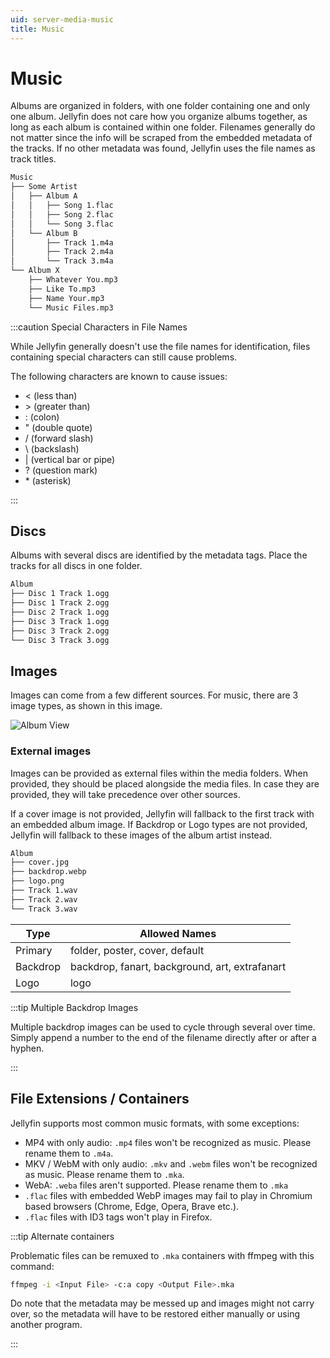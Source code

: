 ```yaml
---
uid: server-media-music
title: Music
---
```


# Music

Albums are organized in folders, with one folder containing one and only one album. Jellyfin does not care how you organize albums together, as long as each album is contained within one folder. Filenames generally do not matter since the info will be scraped from the embedded metadata of the tracks. If no other metadata was found, Jellyfin uses the file names as track titles.

```txt
Music
├── Some Artist
│   ├── Album A
│   │   ├── Song 1.flac
│   │   ├── Song 2.flac
│   │   └── Song 3.flac
│   └── Album B
│       ├── Track 1.m4a
│       ├── Track 2.m4a
│       └── Track 3.m4a
└── Album X
    ├── Whatever You.mp3
    ├── Like To.mp3
    ├── Name Your.mp3
    └── Music Files.mp3
```

:::caution Special Characters in File Names

While Jellyfin generally doesn't use the file names for identification, files containing special characters can still cause problems.

The following characters are known to cause issues:

- < (less than)
- \> (greater than)
- : (colon)
- " (double quote)
- / (forward slash)
- \ (backslash)
- | (vertical bar or pipe)
- ? (question mark)
- \* (asterisk)

:::

## Discs

Albums with several discs are identified by the metadata tags. Place the tracks for all discs in one folder.

```txt
Album
├── Disc 1 Track 1.ogg
├── Disc 1 Track 2.ogg
├── Disc 2 Track 1.ogg
├── Disc 3 Track 1.ogg
├── Disc 3 Track 2.ogg
└── Disc 3 Track 3.ogg
```

## Images

Images can come from a few different sources. For music, there are 3 image types, as shown in this image.

![Album View](/images/docs/server/media/music/AlbumImages.png)

### External images

Images can be provided as external files within the media folders. When provided, they should be placed alongside the media files. In case they are provided, they will take precedence over other sources.

If a cover image is not provided, Jellyfin will fallback to the first track with an embedded album image. If Backdrop or Logo types are not provided, Jellyfin will fallback to these images of the album artist instead.

```txt
Album
├── cover.jpg
├── backdrop.webp
├── logo.png
├── Track 1.wav
├── Track 2.wav
└── Track 3.wav
```

| Type     | Allowed Names                                  |
| -------- | ---------------------------------------------- |
| Primary  | folder, poster, cover, default                 |
| Backdrop | backdrop, fanart, background, art, extrafanart |
| Logo     | logo                                           |

:::tip Multiple Backdrop Images

Multiple backdrop images can be used to cycle through several over time. Simply append a number to the end of the filename directly after or after a hyphen.

:::

## File Extensions / Containers

Jellyfin supports most common music formats, with some exceptions:

- MP4 with only audio: `.mp4` files won't be recognized as music. Please rename them to `.m4a`.
- MKV / WebM with only audio: `.mkv` and `.webm` files won't be recognized as music. Please rename them to `.mka`.
- WebA: `.weba` files aren't supported. Please rename them to `.mka`
- `.flac` files with embedded WebP images may fail to play in Chromium based browsers (Chrome, Edge, Opera, Brave etc.).
- `.flac` files with ID3 tags won't play in Firefox.

:::tip Alternate containers

Problematic files can be remuxed to `.mka` containers with ffmpeg with this command:

```sh
ffmpeg -i <Input File> -c:a copy <Output File>.mka
```

Do note that the metadata may be messed up and images might not carry over, so the metadata will have to be restored either manually or using another program.

:::
